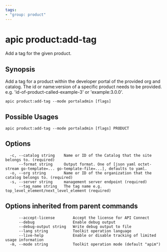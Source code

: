 ```yaml
---
tags:
- "group: product"
---
```

# apic product:add-tag

Add a tag for the given product.

## Synopsis

Add a tag for a product within the developer portal of the provided org and catalog. The id or name:version of a specific product needs to be provided. e.g. 'id-of-product-called-example-3' or 'example:3.0.0'.

```
apic product:add-tag --mode portaladmin [flags]
```

## Possible Usages

```
apic product:add-tag --mode portaladmin [flags] PRODUCT
```

## Options

```
  -c, --catalog string    Name or ID of the Catalog that the site belongs to. (required)
      --format string     Output format. One of [json yaml octet-stream go-template=... go-template-file=...], defaults to yaml.
  -o, --org string        Name or ID of the organization that the catalog belongs to. (required)
  -s, --server string     management server endpoint (required)
      --tag_name string   The tag name e.g. top_level_element/next_level_element (required)
```

## Options inherited from parent commands

```
      --accept-license        Accept the license for API Connect
      --debug                 Enable debug output
      --debug-output string   Write debug output to file
      --lang string           Toolkit operation language
      --live-help             Enable or disable tracking of limited usage information
  -m, --mode string           Toolkit operation mode (default "apim")
```
